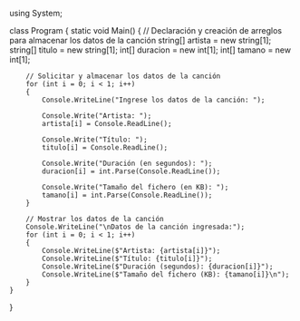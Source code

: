 <p nameClase=h1>
  using System;

class Program
{
    static void Main()
    {
        // Declaración y creación de arreglos para almacenar los datos de la canción
        string[] artista = new string[1];
        string[] titulo = new string[1];
        int[] duracion = new int[1];
        int[] tamano = new int[1];

        // Solicitar y almacenar los datos de la canción
        for (int i = 0; i < 1; i++)
        {
            Console.WriteLine("Ingrese los datos de la canción: ");

            Console.Write("Artista: ");
            artista[i] = Console.ReadLine();

            Console.Write("Título: ");
            titulo[i] = Console.ReadLine();

            Console.Write("Duración (en segundos): ");
            duracion[i] = int.Parse(Console.ReadLine());

            Console.Write("Tamaño del fichero (en KB): ");
            tamano[i] = int.Parse(Console.ReadLine());
        }

        // Mostrar los datos de la canción
        Console.WriteLine("\nDatos de la canción ingresada:");
        for (int i = 0; i < 1; i++)
        {
            Console.WriteLine($"Artista: {artista[i]}");
            Console.WriteLine($"Título: {titulo[i]}");
            Console.WriteLine($"Duración (segundos): {duracion[i]}");
            Console.WriteLine($"Tamaño del fichero (KB): {tamano[i]}\n");
        }
    }
}
</p>

